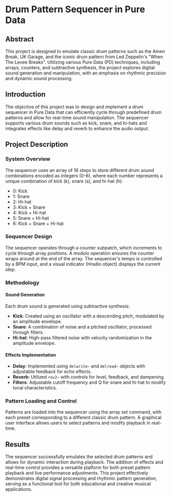 # Drum Pattern Sequencer in Pure Data

## Abstract
This project is designed to emulate classic drum patterns such as the Amen Break, UK Garage, and the iconic drum pattern from Led Zeppelin's "When The Levee Breaks". Utilizing various Pure Data (PD) techniques, including arrays, counters, and subtractive synthesis, the project explores digital sound generation and manipulation, with an emphasis on rhythmic precision and dynamic sound processing.

## Introduction
The objective of this project was to design and implement a drum sequencer in Pure Data that can efficiently cycle through predefined drum patterns and allow for real-time sound manipulation. The sequencer supports various drum sounds such as kick, snare, and hi-hats and integrates effects like delay and reverb to enhance the audio output.

## Project Description

### System Overview
The sequencer uses an array of 16 steps to store different drum sound combinations encoded as integers (0-6), where each number represents a unique combination of kick (k), snare (s), and hi-hat (h):

- 0: Kick
- 1: Snare
- 2: Hi-hat
- 3: Kick + Snare
- 4: Kick + Hi-hat
- 5: Snare + Hi-hat
- 6: Kick + Snare + Hi-hat

### Sequencer Design
The sequencer operates through a counter subpatch, which increments to cycle through array positions. A modulo operation ensures the counter wraps around at the end of the array. The sequencer's tempo is controlled by a BPM input, and a visual indicator (Hradio object) displays the current step.

### Methodology

#### Sound Generation
Each drum sound is generated using subtractive synthesis:

- **Kick**: Created using an oscillator with a descending pitch, modulated by an amplitude envelope.
- **Snare**: A combination of noise and a pitched oscillator, processed through filters.
- **Hi-hat**: High-pass filtered noise with velocity randomization in the amplitude envelope.

#### Effects Implementation
- **Delay**: Implemented using `delwrite~` and `delread~` objects with adjustable feedback for echo effects.
- **Reverb**: Utilized `rev2~` with controls for level, feedback, and dampening.
- **Filters**: Adjustable cutoff frequency and Q for snare and hi-hat to modify tonal characteristics.

### Pattern Loading and Control
Patterns are loaded into the sequencer using the array set command, with each preset corresponding to a different classic drum pattern. A graphical user interface allows users to select patterns and modify playback in real-time.

## Results
The sequencer successfully emulates the selected drum patterns and allows for dynamic interaction during playback. The addition of effects and real-time control provides a versatile platform for both preset pattern playback and live performance adjustments. This project effectively demonstrates digital signal processing and rhythmic pattern generation, serving as a functional tool for both educational and creative musical applications.

